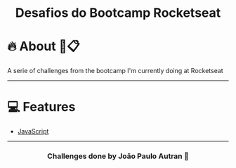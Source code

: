 <h1 align="center">
    Desafios do Bootcamp Rocketseat
</h1>

# 🔥 About 📝📋

A serie of challenges from the bootcamp I'm currently doing at Rocketseat

---

# 💻 Features 

- [JavaScript](https://developer.mozilla.org/en-US/docs/Learn/Getting_started_with_the_web/JavaScript_basics)

---


<h3 align="center">
Challenges done by João Paulo Autran 🚀
</h3>            